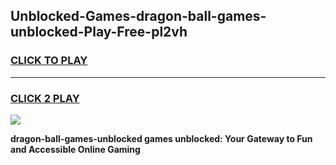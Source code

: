 
## Unblocked-Games-dragon-ball-games-unblocked-Play-Free-pl2vh
<h3>
<a href="https://premium76.site?title=dragon-ball-games-unblocked&ref=24M">CLICK TO PLAY</a></h3>
<hr>

<h3>
<a href="https://premium76.site?title=dragon-ball-games-unblocked&ref=24M">CLICK 2 PLAY</a>
  
</h3>

<a href="https://premium76.site?title=dragon-ball-games-unblocked&ref=24M"><img src="https://clearcache.store/games.png"></a>


**dragon-ball-games-unblocked games unblocked: Your Gateway to Fun and Accessible Online Gaming**
